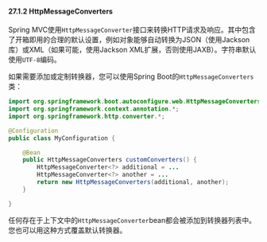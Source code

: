 #### 27.1.2 HttpMessageConverters

Spring MVC使用`HttpMessageConverter`接口来转换HTTP请求及响应。其中包含了开箱即用的合理的默认设置，例如对象能够自动转换为JSON（使用Jackson库）或XML（如果可能，使用Jackson XML扩展，否则使用JAXB）。字符串默认使用`UTF-8`编码。

如果需要添加或定制转换器，您可以使用Spring Boot的`HttpMessageConverters`类：

```java
import org.springframework.boot.autoconfigure.web.HttpMessageConverters;
import org.springframework.context.annotation.*;
import org.springframework.http.converter.*;

@Configuration
public class MyConfiguration {

    @Bean
    public HttpMessageConverters customConverters() {
        HttpMessageConverter<?> additional = ...
        HttpMessageConverter<?> another = ...
        return new HttpMessageConverters(additional, another);
    }

}
```

任何存在于上下文中的`HttpMessageConverter`bean都会被添加到转换器列表中。您也可以用这种方式覆盖默认转换器。
